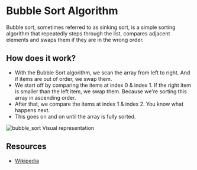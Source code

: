 # Bubble Sort Algorithm
Bubble sort, sometimes referred to as sinking sort, is a simple sorting algorithm that repeatedly steps through the list, compares adjacent elements and swaps them if they are in the wrong order. 

## How does it work?
- With the Bubble Sort algorithm, we scan the array from left to right. And if items are out of order, we swap them.
- We start off by comparing the items at index 0 & index 1. If the right item is smaller than the left item, we swap them. Because we're sorting this array in ascending order.
- After that, we compare the items at index 1 & index 2. You know what happens next. 
- This goes on and on until the array is fully sorted.

![bubble_sort](./bubble_sort.gif)
Visual representation 

## Resources 
- [Wikipedia](https://en.wikipedia.org/wiki/Bubble_sort)